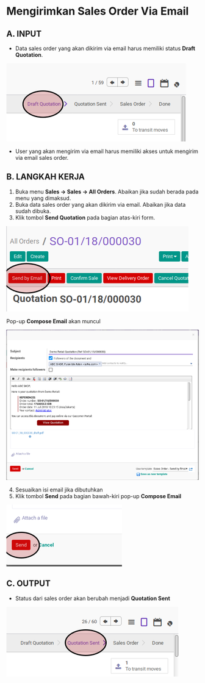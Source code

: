 # Mengirimkan Sales Order Via Email

## A. INPUT

* Data sales order yang akan dikirim via email harus memiliki status **Draft Quotation**.

![](../../img/sales-order/status-draft-quotation.png)

* User yang akan mengirim via email harus memiliki akses untuk mengirim via email sales order.

## B. LANGKAH KERJA

1. Buka menu **Sales -> Sales -> All Orders**. Abaikan jika sudah berada
pada menu yang dimaksud.
2. Buka data sales order yang akan dikirim via email. Abaikan jika data sudah dibuka.
3. Klik tombol **Send Quotation** pada bagian atas-kiri form.

![](../../img/sales-order/tombol-send.png)

Pop-up **Compose Email** akan muncul

![](../../img/sales-order/pop-up-send-quotation.png)

4. Sesuaikan isi email jika dibutuhkan
5. Klik tombol **Send** pada bagian bawah-kiri pop-up **Compose Email**

![](../../img/sales-order/tombol-send-email.png)

## C. OUTPUT

* Status dari sales order akan berubah menjadi **Quotation Sent**

![](../../img/sales-order/status-quotation-sent.png)
